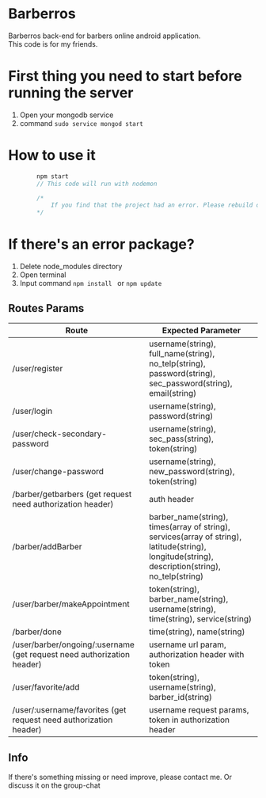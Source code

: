# Barberros  
Barberros back-end for barbers online android application.  
This code is for my friends.  

# First thing you need to start before running the server
1. Open your mongodb service
2. command ``` sudo service mongod start ```

# How to use it
```javascript
        npm start
        // This code will run with nodemon

        /*
            If you find that the project had an error. Please rebuild or update or reinstall npm
        */
```
# If there's an error package?
1. Delete node_modules directory
2. Open terminal
3. Input command ``` npm install  ``` or ``` npm update ```

## Routes Params
Route | Expected Parameter
----- | ------------------
/user/register | username(string), full_name(string), no_telp(string), password(string), sec_password(string), email(string)
/user/login | username(string), password(string)
/user/check-secondary-password | username(string), sec_pass(string), token(string)
/user/change-password | username(string), new_password(string), token(string)
/barber/getbarbers (get request need authorization header) | auth header
/barber/addBarber | barber_name(string), times(array of string), services(array of string), latitude(string), longitude(string), description(string), no_telp(string)
/user/barber/makeAppointment | token(string), barber_name(string), username(string), time(string), service(string)
/barber/done | time(string), name(string)
/user/barber/ongoing/:username (get request need authorization header) | username url param, authorization header with token
/user/favorite/add | token(string), username(string), barber_id(string)
/user/:username/favorites (get request need authorization header) | username request params, token in authorization header

## Info
If there's something missing or need improve, please contact me. Or discuss it on the group-chat 
